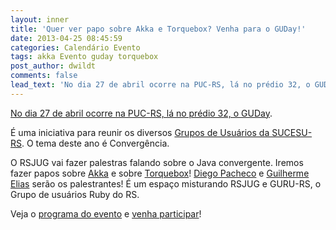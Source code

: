 ```yaml
---
layout: inner
title: 'Quer ver papo sobre Akka e Torquebox? Venha para o GUDay!'
date: 2013-04-25 08:45:59
categories: Calendário Evento
tags: akka Evento guday torquebox
post_author: dwildt
comments: false
lead_text: 'No dia 27 de abril ocorre na PUC-RS, lá no prédio 32, o GUDay. É uma iniciativa para reunir os diversos Grupos de Usuários da SUCESU-RS. O tema deste ano é Convergência. O RSJUG vai fazer palestras falando sobre o Java convergente. Iremos fazer papos sobr...'
---
```


<a href="http://www.sucesurs.org.br/eventos/guday/inscricao" target="_blank">No dia 27 de abril ocorre na PUC-RS, lá no prédio 32, o GUDay</a>.

É uma iniciativa para reunir os diversos <a href="http://www.sucesurs.org.br/gu" target="_blank">Grupos de Usuários da SUCESU-RS</a>. O tema deste ano é Convergência.

O RSJUG vai fazer palestras falando sobre o Java convergente. Iremos fazer papos sobre <a href="http://akka.io/" target="_blank">Akka</a> e sobre <a href="http://torquebox.org/" target="_blank">Torquebox</a>! <a href="http://twitter.com/diego_pacheco" target="_blank">Diego Pacheco</a> e <a href="http://twitter.com/guilhermelias" target="_blank">Guilherme Elias</a> serão os palestrantes! É um espaço misturando RSJUG e GURU-RS, o Grupo de usuários Ruby do RS.

Veja o <a href="http://www.sucesurs.org.br/eventos/guday/programa" target="_blank">programa do evento</a> e <a href="http://www.sucesurs.org.br/eventos/guday/inscricao" target="_blank">venha participar</a>!